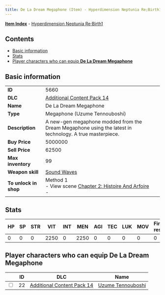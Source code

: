 ```yaml
---
title: De La Dream Megaphone (Item) - Hyperdimension Neptunia Re;Birth1
---
```


[**Item Index**](/neptunia/rb1/item/index.html) - [Hyperdimension Neptunia Re;Birth1](/neptunia/rb1)

## Contents

- [Basic information](#basic-information)
- [Stats](#stats)
- [Player characters who can equip **De La Dream Megaphone**](#player-characters-who-can-equip-de-la-dream-megaphone)

## Basic information

|   |   |
| -- | -- |
| **ID** | 5660 |
| **DLC** | [Additional Content Pack 14](/neptunia/rb1/dlc/23-pack14.html) |
| **Name** | De La Dream Megaphone |
| **Type** | Megaphone (Uzume Tennouboshi) |
| **Description** | A new-gen megaphone modded from the Dream Megaphone using the latest in technology. A true masterpiece. |
| **Buy Price** | 5000000 |
| **Sell Price** | 62500 |
| **Max inventory** | 99 |
| **Weapon skill** | [Sound Waves](/neptunia/rb1/skill/23-3701-sound-waves.html) |
| **To unlock in shop** | Method 1<br />- View scene [Chapter 2: Histoire And Arfoire](/neptunia/rb1/scene/1-201-chapter-2-histoire-and-arfoire.html)<br />-  |


## Stats

| HP | SP | STR | VIT | INT | MEN | AGI | TEC | LUK | MOV | Fire res. | Ice res. | Wind res. | Lightning res. |
| -- | -- | --- | --- | --- | --- | --- | --- | --- | --- | --------- | -------- | --------- | -------------- |
| 0 | 0 | 0 | 2250 | 0 | 2250 | 0 | 0 | 0 | 0 | 0 | 0 | 0 | 0 |


## Player characters who can equip **De La Dream Megaphone**

|    | ID | DLC | Name |
| -- | -- | --- | ---- |
| <input type="checkbox" id="rb1-player-23-22" class="trackbox" /> | 22 | [Additional Content Pack 14](/neptunia/rb1/dlc/23-pack14.html) | [Uzume Tennouboshi](/neptunia/rb1/player/23-22-uzume-tennouboshi.html) |
